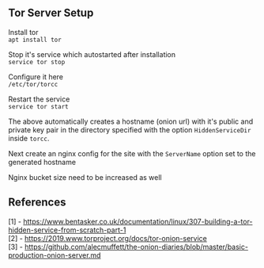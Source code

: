 ## Tor Server Setup

Install tor<br>
`apt install tor`

Stop it's service which autostarted after installation<br>
`service tor stop`

Configure it here<br>
`/etc/tor/torcc`

Restart the service<br>
`service tor start`

The above automatically creates a hostname (onion url) with it's public and private key pair in the directory specified with the option `HiddenServiceDir` inside `torcc`.

Next create an nginx config for the site with the `ServerName` option set to the generated hostname

Nginx bucket size need to be increased as well



## References

[1] - https://www.bentasker.co.uk/documentation/linux/307-building-a-tor-hidden-service-from-scratch-part-1
<br>
[2] - https://2019.www.torproject.org/docs/tor-onion-service
<br>
[3] - https://github.com/alecmuffett/the-onion-diaries/blob/master/basic-production-onion-server.md 


